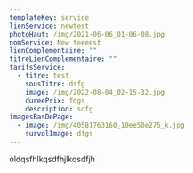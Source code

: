 ```yaml
---
templateKey: service
lienService: newtest
photoHaut: /img/2021-06-06_01-06-08.jpg
nomService: New teeeest
lienComplementaire: ""
titreLienComplementaire: ""
tarifsService:
  - titre: test
    sousTitre: dsfg
    image: /img/2022-08-04_02-15-32.jpg
    dureePrix: fdgs
    description: sdfg
imagesBasDePage:
  - image: /img/40581763160_10ee50e275_k.jpg
    survolImage: dfgs
---
```

oldqsfhlkqsdfhjlkqsdfjh